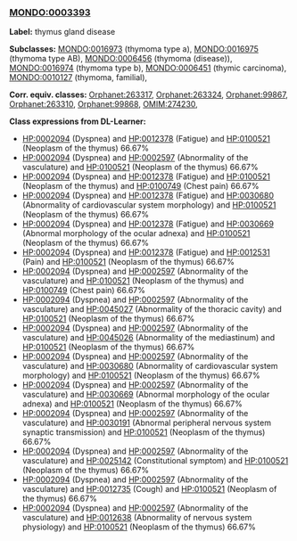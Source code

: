 
### [MONDO:0003393](http://purl.obolibrary.org/obo/MONDO_0003393)
**Label:** thymus gland disease

**Subclasses:** [MONDO:0016973](http://purl.obolibrary.org/obo/MONDO_0016973) (thymoma type a), [MONDO:0016975](http://purl.obolibrary.org/obo/MONDO_0016975) (thymoma type AB), [MONDO:0006456](http://purl.obolibrary.org/obo/MONDO_0006456) (thymoma (disease)), [MONDO:0016974](http://purl.obolibrary.org/obo/MONDO_0016974) (thymoma type b), [MONDO:0006451](http://purl.obolibrary.org/obo/MONDO_0006451) (thymic carcinoma), [MONDO:0010127](http://purl.obolibrary.org/obo/MONDO_0010127) (thymoma, familial), 

**Corr. equiv. classes:** [Orphanet:263317](http://www.orpha.net/ORDO/Orphanet_263317), [Orphanet:263324](http://www.orpha.net/ORDO/Orphanet_263324), [Orphanet:99867](http://www.orpha.net/ORDO/Orphanet_99867), [Orphanet:263310](http://www.orpha.net/ORDO/Orphanet_263310), [Orphanet:99868](http://www.orpha.net/ORDO/Orphanet_99868), [OMIM:274230](http://purl.obolibrary.org/obo/OMIM_274230), 

**Class expressions from DL-Learner:**

- [HP:0002094](http://purl.obolibrary.org/obo/HP_0002094) (Dyspnea) and [HP:0012378](http://purl.obolibrary.org/obo/HP_0012378) (Fatigue) and [HP:0100521](http://purl.obolibrary.org/obo/HP_0100521) (Neoplasm of the thymus) 66.67%
- [HP:0002094](http://purl.obolibrary.org/obo/HP_0002094) (Dyspnea) and [HP:0002597](http://purl.obolibrary.org/obo/HP_0002597) (Abnormality of the vasculature) and [HP:0100521](http://purl.obolibrary.org/obo/HP_0100521) (Neoplasm of the thymus) 66.67%
- [HP:0002094](http://purl.obolibrary.org/obo/HP_0002094) (Dyspnea) and [HP:0012378](http://purl.obolibrary.org/obo/HP_0012378) (Fatigue) and [HP:0100521](http://purl.obolibrary.org/obo/HP_0100521) (Neoplasm of the thymus) and [HP:0100749](http://purl.obolibrary.org/obo/HP_0100749) (Chest pain) 66.67%
- [HP:0002094](http://purl.obolibrary.org/obo/HP_0002094) (Dyspnea) and [HP:0012378](http://purl.obolibrary.org/obo/HP_0012378) (Fatigue) and [HP:0030680](http://purl.obolibrary.org/obo/HP_0030680) (Abnormality of cardiovascular system morphology) and [HP:0100521](http://purl.obolibrary.org/obo/HP_0100521) (Neoplasm of the thymus) 66.67%
- [HP:0002094](http://purl.obolibrary.org/obo/HP_0002094) (Dyspnea) and [HP:0012378](http://purl.obolibrary.org/obo/HP_0012378) (Fatigue) and [HP:0030669](http://purl.obolibrary.org/obo/HP_0030669) (Abnormal morphology of the ocular adnexa) and [HP:0100521](http://purl.obolibrary.org/obo/HP_0100521) (Neoplasm of the thymus) 66.67%
- [HP:0002094](http://purl.obolibrary.org/obo/HP_0002094) (Dyspnea) and [HP:0012378](http://purl.obolibrary.org/obo/HP_0012378) (Fatigue) and [HP:0012531](http://purl.obolibrary.org/obo/HP_0012531) (Pain) and [HP:0100521](http://purl.obolibrary.org/obo/HP_0100521) (Neoplasm of the thymus) 66.67%
- [HP:0002094](http://purl.obolibrary.org/obo/HP_0002094) (Dyspnea) and [HP:0002597](http://purl.obolibrary.org/obo/HP_0002597) (Abnormality of the vasculature) and [HP:0100521](http://purl.obolibrary.org/obo/HP_0100521) (Neoplasm of the thymus) and [HP:0100749](http://purl.obolibrary.org/obo/HP_0100749) (Chest pain) 66.67%
- [HP:0002094](http://purl.obolibrary.org/obo/HP_0002094) (Dyspnea) and [HP:0002597](http://purl.obolibrary.org/obo/HP_0002597) (Abnormality of the vasculature) and [HP:0045027](http://purl.obolibrary.org/obo/HP_0045027) (Abnormality of the thoracic cavity) and [HP:0100521](http://purl.obolibrary.org/obo/HP_0100521) (Neoplasm of the thymus) 66.67%
- [HP:0002094](http://purl.obolibrary.org/obo/HP_0002094) (Dyspnea) and [HP:0002597](http://purl.obolibrary.org/obo/HP_0002597) (Abnormality of the vasculature) and [HP:0045026](http://purl.obolibrary.org/obo/HP_0045026) (Abnormality of the mediastinum) and [HP:0100521](http://purl.obolibrary.org/obo/HP_0100521) (Neoplasm of the thymus) 66.67%
- [HP:0002094](http://purl.obolibrary.org/obo/HP_0002094) (Dyspnea) and [HP:0002597](http://purl.obolibrary.org/obo/HP_0002597) (Abnormality of the vasculature) and [HP:0030680](http://purl.obolibrary.org/obo/HP_0030680) (Abnormality of cardiovascular system morphology) and [HP:0100521](http://purl.obolibrary.org/obo/HP_0100521) (Neoplasm of the thymus) 66.67%
- [HP:0002094](http://purl.obolibrary.org/obo/HP_0002094) (Dyspnea) and [HP:0002597](http://purl.obolibrary.org/obo/HP_0002597) (Abnormality of the vasculature) and [HP:0030669](http://purl.obolibrary.org/obo/HP_0030669) (Abnormal morphology of the ocular adnexa) and [HP:0100521](http://purl.obolibrary.org/obo/HP_0100521) (Neoplasm of the thymus) 66.67%
- [HP:0002094](http://purl.obolibrary.org/obo/HP_0002094) (Dyspnea) and [HP:0002597](http://purl.obolibrary.org/obo/HP_0002597) (Abnormality of the vasculature) and [HP:0030191](http://purl.obolibrary.org/obo/HP_0030191) (Abnormal peripheral nervous system synaptic transmission) and [HP:0100521](http://purl.obolibrary.org/obo/HP_0100521) (Neoplasm of the thymus) 66.67%
- [HP:0002094](http://purl.obolibrary.org/obo/HP_0002094) (Dyspnea) and [HP:0002597](http://purl.obolibrary.org/obo/HP_0002597) (Abnormality of the vasculature) and [HP:0025142](http://purl.obolibrary.org/obo/HP_0025142) (Constitutional symptom) and [HP:0100521](http://purl.obolibrary.org/obo/HP_0100521) (Neoplasm of the thymus) 66.67%
- [HP:0002094](http://purl.obolibrary.org/obo/HP_0002094) (Dyspnea) and [HP:0002597](http://purl.obolibrary.org/obo/HP_0002597) (Abnormality of the vasculature) and [HP:0012735](http://purl.obolibrary.org/obo/HP_0012735) (Cough) and [HP:0100521](http://purl.obolibrary.org/obo/HP_0100521) (Neoplasm of the thymus) 66.67%
- [HP:0002094](http://purl.obolibrary.org/obo/HP_0002094) (Dyspnea) and [HP:0002597](http://purl.obolibrary.org/obo/HP_0002597) (Abnormality of the vasculature) and [HP:0012638](http://purl.obolibrary.org/obo/HP_0012638) (Abnormality of nervous system physiology) and [HP:0100521](http://purl.obolibrary.org/obo/HP_0100521) (Neoplasm of the thymus) 66.67%



